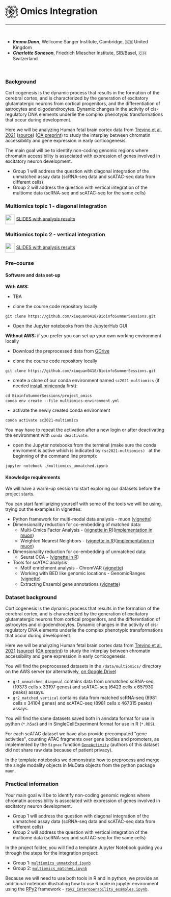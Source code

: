 # <img border="0" src="../logos/omics_integration.png" width="40" height="40" style="vertical-align:middle;"> Omics Integration
***

<br/>

- __*Emma Dann*__, Wellcome Sanger Institute, Cambridge, 🇬🇧 United Kingdom
- __*Charlotte Soneson*__, Friedrich Miescher Institute, SIB/Basel, 🇨🇭 Switzerland

<br/>

### Background

Corticogenesis is the dynamic process that results in the formation of the cerebral cortex, and is characterized by the generation of excitatory glutamatergic neurons from cortical progenitors, and the differentiation of astrocytes and oligodendrocytes. Dynamic changes in the activity of cis-regulatory DNA elements underlie the complex phenotypic transformations that occur during development.

Here we will be analyzing Human fetal brain cortex data from [Trevino et al. 2021](https://www.sciencedirect.com/science/article/abs/pii/S0092867421009429) ([source](https://github.com/GreenleafLab/brainchromatin)) ([OA preprint](https://www.biorxiv.org/content/10.1101/2020.12.29.424636v2.full)) to study the interplay between chromatin accessibility and gene expression in early corticogenesis.

The main goal will be to identify non-coding genomic regions where chromatin accessibility is associated with expression of genes involved in excitatory neuron development.

* Group 1 will address the question with diagonal integration of the unmatched assay data (scRNA-seq data and scATAC-seq data from different cells)
* Group 2 will address the question with vertical integration of the multiome data (scRNA-seq and scATAC-seq for the same cells)

### Multiomics topic 1 - diagonal integration
<img border="0" src="https://www.svgrepo.com/show/165459/business-presentation.svg" width="30" height="30" style="vertical-align:middle;"> [SLIDES with analysis results](Multiomics_group1.pdf)


### Multiomics topic 2 - vertical integration
<img border="0" src="https://www.svgrepo.com/show/165459/business-presentation.svg" width="30" height="30" style="vertical-align:middle;"> [SLIDES with analysis results](Multiomics_group2.pdf)

### Pre-course

#### Software and data set-up 

**With AWS:** 

- TBA

- clone the course code repository locally
```
git clone https://github.com/xiuquan0418/BioinfoSummerSessions.git
```

- Open the Jupyter notebooks from the JupyterHub GUI

**Without AWS:** if you prefer you can set up your own working environment locally

- Download the preprocessed data from [GDrive](https://drive.google.com/drive/folders/1YjHfhxk2Z62pTEOTu27G-AgKqQawKEBT?usp=sharing) 

- clone the course code repository locally
```
git clone https://github.com/xiuquan0418/BioinfoSummerSessions.git
```

- create a clone of our conda environment named `sc2021-multiomics` (if needed [install miniconda](https://conda.io/projects/conda/en/latest/user-guide/install/index.html) first):
```
cd BioinfoSummerSessions/project_omics
conda env create --file multiomics-environment.yml
```

- activate the newly created conda environment
```
conda activate sc2021-multiomics
```

You may have to repeat the activation after a new login or after deactivating the environment with `conda deactivate`.

- open the Jupyter notebooks from the terminal (make sure the conda enviroment is active which is indicated by `(sc2021-multiomics) ` at the beginning of the command line prompt):
```
jupyter notebook ./multiomics_unmatched.ipynb
```


#### Knowledge requirements

We will have a warm-up session to start exploring our datasets before the project starts. 

You can start familiarizing yourself with some of the tools we will be using, trying out the examples in vignettes:

* Python framework for multi-modal data analysis - muon ([vignette](https://muon-tutorials.readthedocs.io/en/latest/single-cell-rna-atac/index.html))
* Dimensionality reduction for co-embedding of matched data:
  * Multi-Omics Factor Analysis - ([vignette in R](https://raw.githack.com/bioFAM/MOFA2_tutorials/master/R_tutorials/10x_scRNA_scATAC.html))([implementation in muon](https://muon.readthedocs.io/en/latest/omics/multi.html#multi-omics-factor-analysis))
  * Weighted Nearest Neighbors - ([vignette in R](https://satijalab.org/seurat/articles/weighted_nearest_neighbor_analysis.html#wnn-analysis-of-10x-multiome-rna-atac-1))([implementation in muon](https://muon.readthedocs.io/en/latest/omics/multi.html#weighted-nearest-neighbours))
* Dimensionality reduction for co-embedding of unmatched data:
  * Seurat CCA - ([vignette in R](https://satijalab.org/seurat/articles/atacseq_integration_vignette.html))
* Tools for scATAC analysis
  * Motif enrichment analysis - ChromVAR ([vignette](https://greenleaflab.github.io/chromVAR/articles/Introduction.html))
  * Working with BED like genomic locations - GenomicRanges ([vignette](https://bioconductor.org/packages/release/bioc/vignettes/GenomicRanges/inst/doc/GenomicRangesIntroduction.html))
  * Extracting Ensembl gene annotations ([vignette](https://bioconductor.org/packages/release/bioc/vignettes/ensembldb/inst/doc/ensembldb.html#1_Introduction))

### Dataset background

Corticogenesis is the dynamic process that results in the formation of the cerebral cortex, and is characterized by the generation of excitatory glutamatergic neurons from cortical progenitors, and the differentiation of astrocytes and oligodendrocytes. Dynamic changes in the activity of cis-regulatory DNA elements underlie the complex phenotypic transformations that occur during development.

Here we will be analyzing Human fetal brain cortex data from [Trevino et al. 2021](https://www.sciencedirect.com/science/article/abs/pii/S0092867421009429) ([source](https://github.com/GreenleafLab/brainchromatin)) ([OA preprint](https://www.biorxiv.org/content/10.1101/2020.12.29.424636v2.full)) to study the interplay between chromatin accessibility and gene expression in early corticogenesis.

You will find the preprocessed datasets in the `/data/multiomics/` directory on the AWS server (or alternatively, [on Google Drive](https://drive.google.com/drive/folders/1YjHfhxk2Z62pTEOTu27G-AgKqQawKEBT?usp=sharing))

* `gr1_unmatched_diagonal` contains data from unmatched scRNA-seq (19373 cells x 33197 genes) and scATAC-seq (6423 cells x 657930 peaks) assays.  
* `gr2_matched_vertical` contains data from matched scRNA-seq (8981 cells x 34104 genes) and scATAC-seq (8981 cells x 467315 peaks) assays.

You will find the same datasets saved both in anndata format for use in python (`*.h5ad`) and in SingleCellExperiment format for use in R (`*.RDS`). 

For each scATAC dataset we have also provide precomputed "gene activities", counting ATAC fragments over gene bodies and promoters, as implemented by the `Signac` function [`GeneActivity`](https://satijalab.org/signac/reference/geneactivity) (authors of this dataset did not share raw data because of patient privacy).

In the template notebooks we demonstrate how to preprocess and merge the single modality objects in MuData objects from the python package `muon`.

### Practical information

Your main goal will be to identify non-coding genomic regions where chromatin accessibility is associated with expression of genes involved in excitatory neuron development.

* Group 1 will address the question with diagonal integration of the unmatched assay data (scRNA-seq data and scATAC-seq data from different cells)
* Group 2 will address the question with vertical integration of the multiome data (scRNA-seq and scATAC-seq for the same cells)

In the project folder, you will find a template Jupyter Notebook guiding you through the steps for the integration project:

* Group 1: [`multiomics_unmatched.ipynb`](https://github.com/xiuquan0418/BioinfoSummerSessions/blob/main/project_omics/multiomics_unmatched.ipynb)
* Group 2: [`multiomics_matched.ipynb`](https://github.com/xiuquan0418/BioinfoSummerSessions/blob/main/project_omics/multiomics_matched.ipynb)

Because we will need to use both tools in R and in python, we provide an additional notebook illustrating how to use R code in jupyter environment using the [RPy2](https://rpy2.github.io/) framework - [`rpy2_interoperability_examples.ipynb`](https://github.com/xiuquan0418/BioinfoSummerSessions/blob/main/project_omics/rpy2_interoperability_examples.ipynb). 

<!-- 
### Milestone 1:

1.1.

1.2.

1.3.

1.4.

<br/>

### Milestone 2:

2.1.

2.2.

2.3.

2.4.

2.5.

<br/>

### Milestone 3:

3.1.

3.2.

3.3.

<br/>

### Milestone 4:

4.1.

4.2.

4.3.

4.4.

4.5.

<br/>

### Milestone 5:

5.1.

5.2.

5.3.

<br/>

### Milestone 6:

6.1.

6.2.

6.3.

<br/>

### Milestone 7:

7.1.

7.2.

7.3.

<br/>

### Milestone 8:

8.1.1.

8.1.2.

8.1.3.

8.1.4.

8.1.5.
 -->
